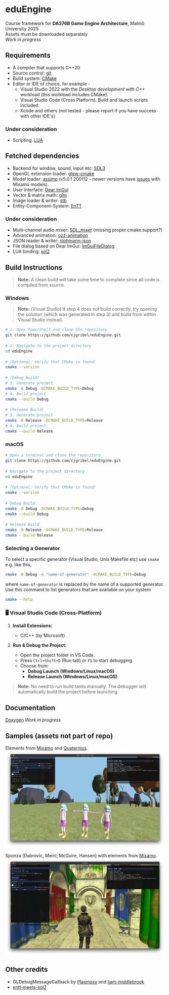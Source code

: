 # eduEngine
Course framework for **DA376B Game Engine Architecture**, Malmö University 2025  
Assets must be downloaded separately  
_Work in progress_

## Requirements
- A compiler that supports C++20
- Source control: [git](https://git-scm.com/)
- Build system: [CMake](https://cmake.org/)
- Editor or IDE of choice, for example -
  - Visual Studio 2022 with the _Desktop development with C++_ workload (this workload includes CMake).
  - Visual Studio Code (Cross Platform). Build and launch scripts included.
  - Xcode and others (not tested - please report if you have success with other IDE's)

### Under consideration
- Scripting: [LUA](https://www.lua.org/)

## Fetched dependencies
- Backend for window, sound, input etc: [SDL3](https://github.com/libsdl-org/SDL)
- OpenGL extension loader: [glew-cmake](https://github.com/Perlmint/glew-cmake)
- Model loader: [assimp](https://github.com/assimp/assimp) (v5.0.1 200112 - newer versions have [issues](https://github.com/assimp/assimp/issues/4620) with Mixamo models).
- User interface: [Dear ImGui](https://github.com/ocornut/imgui)
- Vector & matrix math: [glm](https://github.com/g-truc/glm)
- Image loader & writer: [stb](https://github.com/nothings/stb)
- Entity-Component-System: [EnTT](https://github.com/skypjack/entt)

### Under consideration
- Multi-channel audio mixer: [SDL_mixer](https://github.com/libsdl-org/SDL_mixer) (missing proper cmake support?)
- Advanced animation: [ozz-animation](https://guillaumeblanc.github.io/ozz-animation/)
- JSON reader & writer: [nlohmann-json](https://github.com/nlohmann/json)
- File dialog based on Dear ImGui: [ImGuiFileDialog](https://github.com/aiekick/ImGuiFileDialog)
- LUA binding: [sol2](https://github.com/ThePhD/sol2)

## Build Instructions
> **Note:** A clean build will take some time to complete since all code is compiled from source.

### Windows
> **Note:** (Visual Studio) If step 4 does not build correctly, try opening the solution (which was generated in step 3) and build from within Visual Studio instead.
```sh
# 1. Open PowerShell and clone the repository
git clone https://github.com/cjgribel/eduEngine.git

# 2. Navigate to the project directory
cd eduEngine

# (Optional: Verify that CMake is found)
cmake --version

# (Debug Build)
# 3. Generate project
cmake -B Debug -DCMAKE_BUILD_TYPE=Debug
# 4. Build project
cmake --build Debug

# (Release Build)
# 3. Generate project
cmake -B Release -DCMAKE_BUILD_TYPE=Release
# 4. Build project
cmake --build Release
```

### macOS
```sh
# Open a terminal and clone the repository
git clone https://github.com/cjgribel/eduEngine.git

# Navigate to the project directory
cd eduEngine

# (Optional: Verify that CMake is found)
cmake --version

# Debug Build
cmake -B Debug -DCMAKE_BUILD_TYPE=Debug
cmake --build Debug

# Release Build
cmake -B Release -DCMAKE_BUILD_TYPE=Release
cmake --build Release
```

### Selecting a Generator
To select a specific generator (Visual Studio, Unix Makefile etc) use `cmake` e.g. like this,
```sh
cmake -B Debug -G "name-of-generator" -DCMAKE_BUILD_TYPE=Debug
```

where `name-of-generator` is replaced by the name of a supported generator. Use this command to list generators that are available on your system
```sh
cmake --help
```

### 🖥️ Visual Studio Code (Cross-Platform)

1. **Install Extensions:**
   - C/C++ (by Microsoft)
   <!-- - CMake Tools (optional) -->

2. **Run & Debug the Project:**
   - Open the project folder in VS Code.
   - Press `Ctrl+Shift+D` (Run tab) or `F5` to start debugging.
   - Choose from:
     - **Debug Launch (Windows/Linux/macOS)**
     - **Release Launch (Windows/Linux/macOS)**

> **Note:** No need to run build tasks manually. The debugger will automatically build the project before launching.

## Documentation

[Doxygen](https://cjgribel.github.io/eduEngine/) _Work in progress_


## Samples (assets not part of repo)
Elements from [Mixamo](https://www.mixamo.com/) and [Quaternius](https://quaternius.com/).  
![example1](sample1.png)  

Sponza (Dabrovic, Meinl, McGuire, Hansen) with elements from [Mixamo](https://www.mixamo.com/).  
![example1](sample4.png)  

<!--
[Tarisland by Doctor A.](https://sketchfab.com/3d-models/tarisland-dragon-high-poly-ecf63885166c40e2bbbcdf11cd14e65f)  
![example2](sample2.png)  
-->

## Other credits
- GLDebugMessageCallback by [Plasmoxy](https://gist.github.com/Plasmoxy/aec637b85e306f671339dcfd509efc82) and [liam-middlebrook](https://gist.github.com/liam-middlebrook/c52b069e4be2d87a6d2f)
- [entt-meets-sol2](https://github.com/skaarj1989/entt-meets-sol2)
